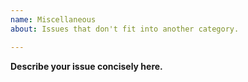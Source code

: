 ```yaml
---
name: Miscellaneous
about: Issues that don't fit into another category.

---
```


**Describe your issue concisely here.**
